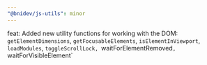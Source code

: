 ```yaml
---
"@bnidev/js-utils": minor
---
```


feat: Added new utility functions for working with the DOM: `getElementDimensions`, `getFocusableElements`, `isElementInViewport`, `loadModules`, `toggleScrollLock, `waitForElementRemoved`, `waitForVisibleElement`
